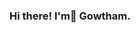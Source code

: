 ### Hi there! I'm👋 Gowtham.

<!--
**gowthamg6/gowthamg6** is a ✨ _special_ ✨ repository because its `README.md` (this file) appears on your GitHub profile.

Here are some ideas to get you started:

- 👷 Currently pursuing B.Com. Yes, heard right who told Commerce Student can't code.
- 🔭 I'm always eager to know how tech works backend. interested in leaning code and new fact about tech.
- 🌱 I’m currently learning Python,JS,go
- 👯 I’m looking to collaborate on anyone who is enthusatic to code and love to teach. 
- 📫 How to reach me:gowthamgopal0608@gmail.com
- ⚡ Fun fact: I like Travelling, Painting, Debating etc.
